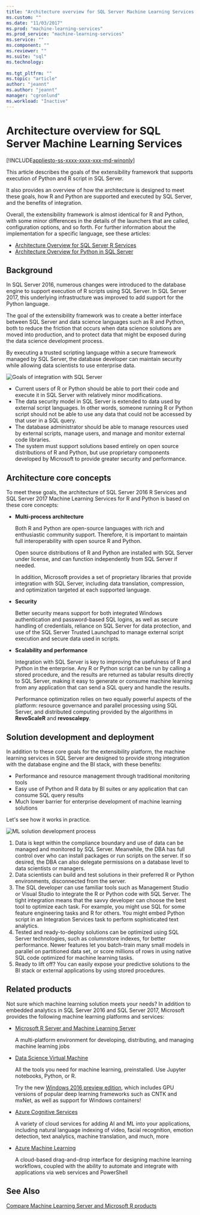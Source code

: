 ```yaml
---
title: "Architecture overview for SQL Server Machine Learning Services | Microsoft Docs"
ms.custom: ""
ms.date: "11/03/2017"
ms.prod: "machine-learning-services"
ms.prod_service: "machine-learning-services"
ms.service: ""
ms.component: ""
ms.reviewer: ""
ms.suite: "sql"
ms.technology: 
  
ms.tgt_pltfrm: ""
ms.topic: "article"
author: "jeannt"
ms.author: "jeannt"
manager: "cgronlund"
ms.workload: "Inactive"
---
```


# Architecture overview for SQL Server Machine Learning Services 
[!INCLUDE[appliesto-ss-xxxx-xxxx-xxx-md-winonly](../includes/appliesto-ss-xxxx-xxxx-xxx-md-winonly.md)]

This article describes the goals of the extensibility framework that supports execution of Python and R script in SQL Server.

It also provides an overview of how the architecture is designed to meet these goals, how R and Python are supported and executed by SQL Server, and the benefits of integration.

Overall, the extensibility framework is almost identical for R and Python, with some minor differences in the details of the launchers that are called, configuration options, and so forth. For further information about the implementation for a specific language, see these articles:

- [Architecture Overview for SQL Server R Services](r/architecture-overview-sql-server-r.md)
- [Architecture Overview for Python in SQL Server](python/architecture-overview-sql-server-python.md)


## Background

In SQL Server 2016, numerous changes were introduced to the database engine to support execution of R scripts using SQL Server. In SQL Server 2017, this underlying infrastructure was improved to add support for the Python language.

The goal of the extensibility framework was to create a better interface between SQL Server and data science languages such as R and Python, both to reduce the friction that occurs when data science solutions are moved into production, and to protect data that might be exposed during the data science development process.

By executing a trusted scripting language within a secure framework managed by SQL Server, the database developer can maintain security while allowing data scientists to use enterprise data.

  ![Goals of integration with SQL Server](media/ml-service-value-add.png "Machine Learning Services Value Add")

- Current users of R or Python should be able to port their code and execute it in SQL Server with relatively minor modifications.
- The data security model in SQL Server is extended to data used by external script languages. In other words, someone running R or Python script should not be able to use any data that could not be accessed by that user in a SQL query.
- The database administrator should be able to manage resources used by external scripts, manage users, and manage and monitor external code libraries.
- The system must support solutions based entirely on open source distributions of R and Python, but use proprietary components developed by Microsoft to provide greater security and performance.

## Architecture core concepts

To meet these goals, the architecture of SQL Server 2016 R Services and SQL Server 2017 Machine Learning Services for R and Python is based on these core concepts:

+ **Multi-process architecture**

  Both R and Python are open-source languages with rich and enthusiastic community support. Therefore, it is important to maintain full interoperability with open source R and Python.

  Open source distributions of R and Python are installed with SQL Server under license, and can function independently from SQL Server if needed.

   In addition, Microsoft provides a set of proprietary libraries that provide integration with SQL Server, including data translation, compression, and optimization targeted at each supported language.

+ **Security**

   Better security means support for both integrated Windows authentication and password-based SQL logins, as well as secure handling of credentials, reliance on SQL Server for data protection, and use of the SQL Server Trusted Launchpad to manage external script execution and secure data used in scripts.

+ **Scalability and performance**

  Integration with SQL Server is key to improving the usefulness of R and Python in the enterprise. Any R or Python script can be run by calling a stored procedure, and the results are returned as tabular results directly to SQL Server, making it easy to generate or consume machine learning from any application that can send a SQL query and handle the results.

  Performance optimization relies on two equally powerful aspects of the platform: resource governance and parallel processing using SQL Server, and distributed computing provided by the algorithms in **RevoScaleR** and **revoscalepy**.

## Solution development and deployment

In addition to these core goals for the extensibility platform, the machine learning services in SQL Server are designed to provide strong integration with the database engine and the BI stack, with these benefits:

+ Performance and resource management through traditional monitoring tools
+ Easy use of Python and R data by BI suites or any application that can consume SQL query results
+ Much lower barrier for enterprise development of machine learning solutions

Let's see how it works in practice.

  ![ML solution development process](media/ml-solution-development-process.png "Develop and deploy using Machine Learning Services")

1. Data is kept within the compliance boundary and use of data can be managed and monitored by SQL Server. Meanwhile, the DBA has full control over who can install packages or run scripts on the server. If so desired, the DBA can also delegate permissions on a database level to data scientists or managers.
2. Data scientists can build and test solutions in their preferred R or Python environments, disconnected from the server.
3. The SQL developer can use familiar tools such as Management Studio or Visual Studio to integrate the R or Python code with SQL Server. The tight integration means that the savvy developer can choose the best tool to optimize each task. For example, you might use SQL for some feature engineering tasks and R for others. You might embed Python script in an Integration Services task to perform sophisticated text analytics.
4. Tested and ready-to-deploy solutions can be optimized using SQL Server technologies, such as columnstore indexes, for better performance. Newer features let you batch-train many small models in parallel on partitioned data set, or score millions of rows in using native SQL code optimized for machine learning tasks.
5. Ready to lift off? You can easily expose your predictive solutions to the BI stack or external applications by using stored procedures.

## Related products

Not sure which machine learning solution meets your needs? In addition to embedded analytics in SQL Server 2016 and SQL Server 2017, Microsoft provides the following machine learning platforms and services:

+ [Microsoft R Server and Machine Learning Server](https://docs.microsoft.com/machine-learning-server/what-is-machine-learning-server)

  A multi-platform environment for developing, distributing, and managing machine learning jobs
+ [Data Science Virtual Machine](https://docs.microsoft.com/azure/machine-learning/machine-learning-data-science-virtual-machine-overview)

  All the tools you need for machine learning, preinstalled. Use Jupyter notebooks, Python, or R.
  
  Try the new [Windows 2016 preview edition](http://aka.ms/dsvm/win2016), which includes GPU versions of popular deep learning frameworks such as CNTK and mxNet, as well as support for Windows containers!

+ [Azure Cognitive Services](https://azure.microsoft.com/services/cognitive-services/)

  A variety of cloud services for adding AI and ML into your applications, including natural language indexing of video, facial recognition, emotion detection, text analytics, machine translation, and much, more
+ [Azure Machine Learning](https://azure.microsoft.com/services/machine-learning/)

  A cloud-based drag-and-drop interface for designing machine learning workflows, coupled with the ability to automate and integrate with applications via web services and PowerShell

## See Also

[Compare Machine Learning Server and Microsoft R products](https://docs.microsoft.com/machine-learning-server/what-is-r-server-interoperability)
